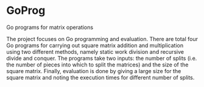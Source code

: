 GoProg
======

Go programs for matrix operations

The project focuses on Go programming and evaluation. There are total four Go programs for carrying out square matrix 
addition and multiplication using two different methods, namely static work division and recursive divide and conquer. The 
programs take two inputs: the number of splits (i.e. the number of pieces into which to split the matrices) and the size of 
the square matrix. Finally, evaluation is done by giving a large size for the square matrix and noting the execution times 
for different number of splits.
